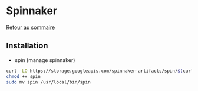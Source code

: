 # Spinnaker

[Retour au sommaire](docs/index)

## Installation
- spin (manage spinnaker)
```bash
curl -LO https://storage.googleapis.com/spinnaker-artifacts/spin/$(curl -s https://storage.googleapis.com/spinnaker-artifacts/spin/latest)/linux/amd64/spin
chmod +x spin
sudo mv spin /usr/local/bin/spin
```
